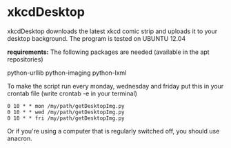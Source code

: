xkcdDesktop
=========

xkcdDesktop downloads the latest xkcd comic strip and uploads it to your desktop background.
The program is tested on UBUNTU 12.04

**requirements:**
The following packages are needed (available in the apt repositories)

python-urllib
python-imaging 
python-lxml

To make the script run every monday, wednesday and friday put this in your crontab file (write crontab -e in your terminal)

	0 10 * * mon /my/path/getDesktopImg.py 
	0 10 * * wed /my/path/getDesktopImg.py 
	0 10 * * fri /my/path/getDesktopImg.py 

Or if you're using a computer that is regularly switched off, you should use anacron.
